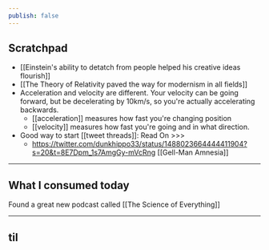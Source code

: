 ```yaml
---
publish: false
---
```


## Scratchpad
- [[Einstein's ability to detatch from people helped his creative ideas flourish]]
- [[The Theory of Relativity paved the way for modernism in all fields]]
- Acceleration and velocity are different. Your velocity can be going forward, but be decelerating by 10km/s, so you're actually accelerating backwards. 
	- [[acceleration]] measures how fast you're changing position
	- [[velocity]] measures how fast you're going and in what direction.
- Good way to start [[tweet threads]]: Read On >>>
	- https://twitter.com/dunkhippo33/status/1488023664444411904?s=20&t=8E7Dpm_1s7AmgGy-mVcRng
[[Gell-Man Amnesia]]
***
## What I consumed today
Found a great new podcast called [[The Science of Everything]]

***
## til


